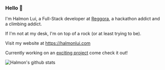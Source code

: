### Hello 👋
I'm Halmon Lui, a Full-Stack developer at [Reggora](https://www.reggora.com/), a hackathon addict and a climbing addict. 

If I'm not at my desk, I'm on top of a rock (or at least trying to be).

Visit my website at https://halmonlui.com 

Currently working on an [exciting project](https://mysafestay.com) come check it out!

![Halmon's github stats](https://github-readme-stats.vercel.app/api?username=halmonlui&count_private=true&hide=contribs&show_icons=true)

